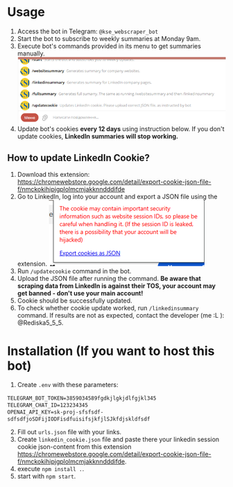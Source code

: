 # Usage
1. Access the bot in Telegram: ```@kse_webscraper_bot```
2. Start the bot to subscribe to weekly summaries at Monday 9am.
3. Execute bot's commands provided in its menu to get summaries manually.
![alt text](/images/image2.png)
4. Update bot's cookies **every 12 days** using instruction below. If you don't update cookies, **LinkedIn summaries will stop working.**

## How to update LinkedIn Cookie?
1. Download this extension: https://chromewebstore.google.com/detail/export-cookie-json-file-f/nmckokihipjgplolmcmjakknndddifde
2. Go to LinkedIn, log into your account and export a JSON file using the extension. ![alt text](/images/image.png)
3. Run ```/updatecookie``` command in the bot.
4. Upload the JSON file after running the command. **Be aware that scraping data from LinkedIn is against their TOS, your account may get banned - don't use your main account!** 
5. Cookie should be successfully updated.
6. To check whether cookie update worked, run ```/linkedinsummary``` command. If results are not as expected, contact the developer (me :L ): @Rediska5_5_5.





# Installation (If you want to host this bot)
1. Create ```.env``` with these parameters:
```
TELEGRAM_BOT_TOKEN=3859034589fgdkjlgkjdlfgjkl345
TELEGRAM_CHAT_ID=123234345
OPENAI_API_KEY=sk-proj-sfsfsdf-sdfsdfjoSDFijIODFisdfuisifsjkfjlSJkfdjskldfsdf
```
2. Fill out ```urls.json``` file with your links.
3. Create ```linkedin_cookie.json``` file and paste there your linkedin session cookie json-content from this extension https://chromewebstore.google.com/detail/export-cookie-json-file-f/nmckokihipjgplolmcmjakknndddifde.
4. execute ```npm install .```.
5. start with ```npm start```.